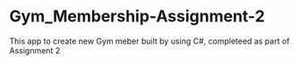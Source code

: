 # Gym_Membership-Assignment-2
This app to create new Gym meber built by using C#, completeed as part of Assignment 2
